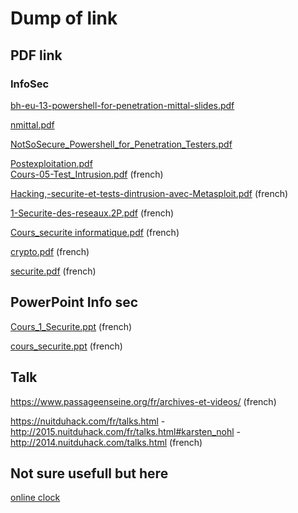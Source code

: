 
# Dump of link

## PDF link
### InfoSec

[bh-eu-13-powershell-for-penetration-mittal-slides.pdf](https://media.blackhat.com/eu-13/briefings/Mittal/bh-eu-13-powershell-for-penetration-mittal-slides.pdf)

[nmittal.pdf](https://cdn.shopify.com/s/files/1/0177/9886/files/nmittal.pdf)

[NotSoSecure_Powershell_for_Penetration_Testers.pdf](https://www.notsosecure.com/wp-content/uploads/2016/03/NotSoSecure_Powershell_for_Penetration_Testers.pdf)

[Postexploitation.pdf](http://www.ittoday.info/Excerpts/Postexploitation.pdf)             
[Cours-05-Test_Intrusion.pdf](https://cours.etsmtl.ca/mti719/documents/cours/Cours-05-Test_Intrusion.pdf) (french)

[Hacking,-securite-et-tests-dintrusion-avec-Metasploit.pdf](http://tony3d3.free.fr/files/Hacking,-securite-et-tests-dintrusion-avec-Metasploit.pdf) (french)

[1-Securite-des-reseaux.2P.pdf](https://www.irisa.fr/prive/bcousin/Cours/1-Securite-des-reseaux.2P.pdf) (french)

[Cours_securite informatique.pdf](https://doc.lagout.org/Others/Cours_securite%20informatique.pdf) (french)

[crypto.pdf](http://www.montefiore.ulg.ac.be/~dumont/pdf/crypto.pdf) (french)

[securite.pdf](http://ylescop.free.fr/mrim/cours/securite.pdf) (french)




## PowerPoint Info sec 


[Cours_1_Securite.ppt](http://www.univ-bouira.dz/ar/images/uamob/fichiers/Cours/Securit%C3%A9%20Informatique%20raiahla/Cours_1_Securite.ppt) (french)

[cours_securite.ppt](http://deptinfo.cnam.fr/Enseignement/CycleProbatoire/RSX102/cours_securite.ppt) (french)

## Talk

https://www.passageenseine.org/fr/archives-et-videos/ (french)

https://nuitduhack.com/fr/talks.html  - http://2015.nuitduhack.com/fr/talks.html#karsten_nohl - http://2014.nuitduhack.com/talks.html (french)

## Not sure usefull but here 

[online clock ](heure.com)







